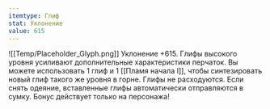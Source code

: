 ```yaml
---
itemtype: Глиф
stat: Уклонение 
value: 615
---
```

![[Temp/Placeholder_Glyph.png]]
Уклонение +615. Глифы высокого уровня усиливают дополнительные характеристики перчаток. Вы можете использовать 1 глиф и 1 [[Пламя начала I]], чтобы синтезировать новый глиф такого же уровня в горне. Глифы не расходуются. Если снять одеяние, вставленные глифы автоматически отправляются в сумку. Бонус действует только на персонажа!
